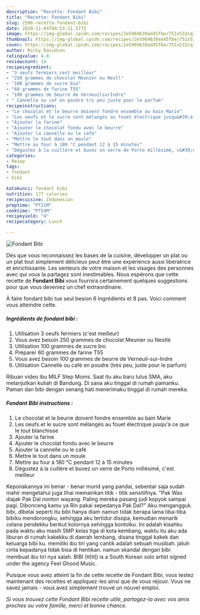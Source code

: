 ```yaml
---
description: "Recette: Fondant Bibi"
title: "Recette: Fondant Bibi"
slug: 2596-recette-fondant-bibi
date: 2020-11-04T04:53:11.577Z
image: https://img-global.cpcdn.com/recipes/2e5969639ad45fbe/751x532cq70/fondant-bibi-photo-principale-de-la-recette.jpg
thumbnail: https://img-global.cpcdn.com/recipes/2e5969639ad45fbe/751x532cq70/fondant-bibi-photo-principale-de-la-recette.jpg
cover: https://img-global.cpcdn.com/recipes/2e5969639ad45fbe/751x532cq70/fondant-bibi-photo-principale-de-la-recette.jpg
author: Ricky Davidson
ratingvalue: 4.8
reviewcount: 14
recipeingredient:
- "3 oeufs fermiers cest meilleur"
- "250 grammes de chocolat Meunier ou Nestl"
- "100 grammes de sucre bio"
- "60 grammes de farine T55"
- "100 grammes de beurre de VerneuilsurIndre"
- " Cannelle ou caf en poudre trs peu juste pour le parfum"
recipeinstructions:
- "Le chocolat et le beurre doivent fondre ensemble au bain Marie"
- "Les oeufs et le sucre sont mélangés au fouet électrique jusqu&#39;à ce que le tout blanchisse"
- "Ajouter la farine"
- "Ajouter le chocolat fondu avec le beurre"
- "Ajouter la cannelle ou le café"
- "Mettre le tout dans un moule"
- "Mettre au four à 180 °C pendant 12 à 15 minutes"
- "Dégustez à la cuillère et buvez un verre de Porto millésimé, c&#39;est meilleur"
categories:
- Resep
tags:
- fondant
- bibi

katakunci: fondant bibi 
nutrition: 177 calories
recipecuisine: Indonesian
preptime: "PT21M"
cooktime: "PT54M"
recipeyield: "4"
recipecategory: Lunch

---
```



![Fondant Bibi](https://img-global.cpcdn.com/recipes/2e5969639ad45fbe/751x532cq70/fondant-bibi-photo-principale-de-la-recette.jpg)

Dès que vous reconnaissez les bases de la cuisine, développer un plat ou un plat tout simplement délicieux peut être une expérience aussi libératrice et enrichissante. Les senteurs de votre maison et les visages des personnes avec qui vous la partagez sont inestimables. Nous espérons que cette recette de <strong> Fondant Bibi </strong> vous fournira certainement quelques suggestions pour que vous deveniez un chef extraordinaire.

<!--inarticleads1-->

À faire fondant bibi tue seul besion 6 Ingrédients et 8 pas. Voici comment vous atteindre cette.

##### Ingrédients de fondant bibi :

1. Utilisation 3 oeufs fermiers (c&#39;est meilleur)
1. Vous avez besoin 250 grammes de chocolat Meunier ou Nestlé
1. Utilisation 100 grammes de sucre bio
1. Préparer 60 grammes de farine T55
1. Vous avez besoin 100 grammes de beurre de Verneuil-sur-Indre
1. Utilisation  Cannelle ou café en poudre (très peu, juste pour le parfum)


Ribuan video ibu MILF Step Moms. Saat itu aku baru lulus SMA, aku melanjutkan kuliah di Bandung. Di sana aku tinggal di rumah pamanku. Paman dan bibi dengan senang hati menerimaku tinggal di rumah mereka. 

<!--inarticleads2-->

##### Fondant Bibi instructions :

1. Le chocolat et le beurre doivent fondre ensemble au bain Marie
1. Les oeufs et le sucre sont mélangés au fouet électrique jusqu&#39;à ce que le tout blanchisse
1. Ajouter la farine
1. Ajouter le chocolat fondu avec le beurre
1. Ajouter la cannelle ou le café
1. Mettre le tout dans un moule
1. Mettre au four à 180 °C pendant 12 à 15 minutes
1. Dégustez à la cuillère et buvez un verre de Porto millésimé, c&#39;est meilleur


Keponakannya ini benar - benar murid yang pandai, sebentar saja sudah mahir mengetahui juga lihai memainkan titik - titik sensitifnya. &#34;Pak Was diajak Pak Dal nonton wayang. Paling mereka pasang judi kopyok sampai pagi. Dibonceng kamu ya Rin pakai sepedanya Pak Dal?&#34; Aku mengangguk. bibi, dibelai seperti itu bibi hanya diam namun tidak berapa lama tiba-tiba bibiku mendorongku, sehingga aku tertidur disopa, kemudian menarik celana pendekku berikut kolornya sehingga kontolku. Ini adalah kisahku pada waktu aku masih SMP kelas tiga di kota kembang, waktu itu aku ada liburan di rumah kakekku di daerah lembang, disana tinggal kakek dan keluarga bibi ku. memiliki ibu tiri yang cantik adalah sebuah musibah. jatuh cinta kepadanya tidak bisa di hentikan. namun skandal dengan bibi membuat ibu tiri nya salah. BIBI (비비) is a South Korean solo artist signed under the agency Feel Ghood Music. 

<!--inarticleads1-->

<p>
Puisque vous avez atteint la fin de cette recette de Fondant Bibi, vous testez maintenant des recettes et appliquez-les ainsi que de vous réjouir. Vous ne savez jamais - vous avez simplement trouvé un nouvel emploi.
</p>

<p>
<i>Si vous trouvez cette Fondant Bibi recette utile, partagez-la avec vos amis proches ou votre famille, merci et bonne chance.</i>
</p>
